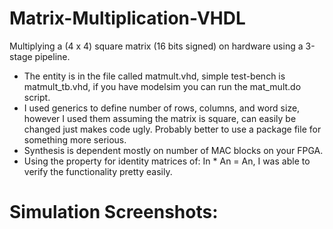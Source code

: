 # Matrix-Multiplication-VHDL
Multiplying a (4 x 4) square matrix (16 bits signed) on hardware using a 3-stage pipeline. 

- The entity is in the file called matmult.vhd, simple test-bench is matmult_tb.vhd, if you have modelsim you can run the mat_mult.do script. 
- I used generics to define number of rows, columns, and word size, however I used them assuming the matrix is square, can easily be changed just makes code ugly. Probably better to use a package file for something more serious.
- Synthesis is dependent mostly on number of MAC blocks on your FPGA. 
- Using the property for identity matrices of: In * An = An, I was able to verify the functionality pretty easily. 

# Simulation Screenshots: 

